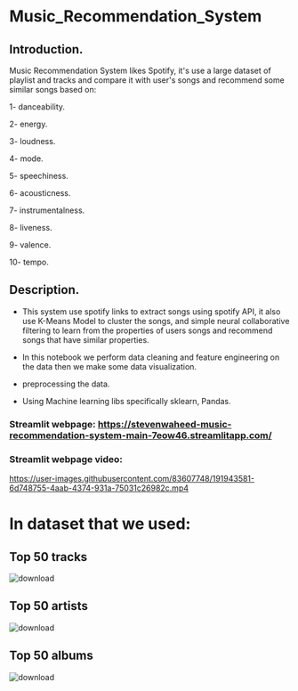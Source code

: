 # Music_Recommendation_System

## Introduction.
Music Recommendation System likes Spotify, it's use a large dataset of playlist and tracks and compare it with user's songs and recommend some similar songs based on:

1- danceability.

2- energy.

3- loudness.

4- mode.

5- speechiness.

6- acousticness. 

7- instrumentalness.

8- liveness.

9- valence. 

10- tempo.

## Description.
- This system use spotify links to extract songs using spotify API, it also use K-Means Model to cluster the songs, and simple neural collaborative filtering to learn from the properties of users songs and recommend songs that have similar properties. 

- In this notebook we perform data cleaning and feature engineering on the data then we make some data visualization.
- preprocessing the data.
- Using Machine learning libs specifically sklearn, Pandas.


### Streamlit webpage: https://stevenwaheed-music-recommendation-system-main-7eow46.streamlitapp.com/

### Streamlit webpage video: 

https://user-images.githubusercontent.com/83607748/191943581-6d748755-4aab-4374-931a-75031c26982c.mp4





# In dataset that we used:

## Top 50 tracks
![download](https://user-images.githubusercontent.com/83607748/190687547-8e5647da-c698-429f-93e1-d1dfd61c7289.png)


## Top 50 artists
![download](https://user-images.githubusercontent.com/83607748/190687700-5c664d9c-1ed9-434f-a101-a30d3f85f854.png)


## Top 50 albums
![download](https://user-images.githubusercontent.com/83607748/190687777-9a1c2911-db87-4d3f-917e-8e4bfd1da328.png)





